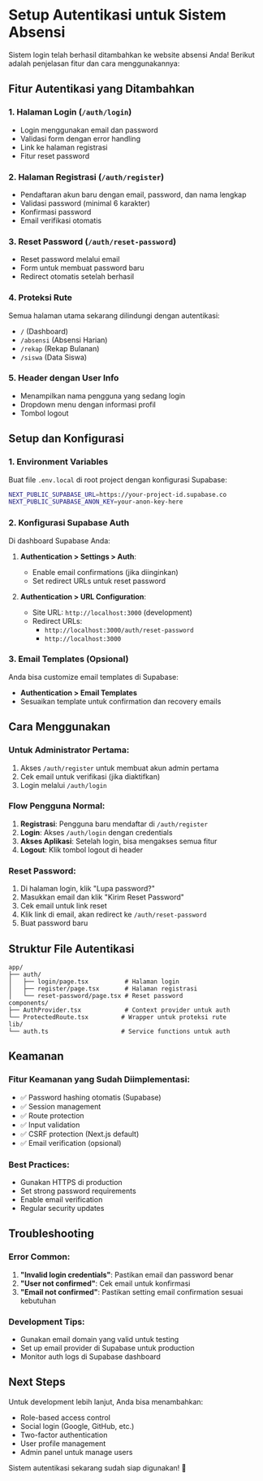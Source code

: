 # Setup Autentikasi untuk Sistem Absensi

Sistem login telah berhasil ditambahkan ke website absensi Anda! Berikut adalah penjelasan fitur dan cara menggunakannya:

## Fitur Autentikasi yang Ditambahkan

### 1. **Halaman Login** (`/auth/login`)
- Login menggunakan email dan password
- Validasi form dengan error handling
- Link ke halaman registrasi
- Fitur reset password

### 2. **Halaman Registrasi** (`/auth/register`)
- Pendaftaran akun baru dengan email, password, dan nama lengkap
- Validasi password (minimal 6 karakter)
- Konfirmasi password
- Email verifikasi otomatis

### 3. **Reset Password** (`/auth/reset-password`)
- Reset password melalui email
- Form untuk membuat password baru
- Redirect otomatis setelah berhasil

### 4. **Proteksi Rute**
Semua halaman utama sekarang dilindungi dengan autentikasi:
- `/` (Dashboard)
- `/absensi` (Absensi Harian)
- `/rekap` (Rekap Bulanan)
- `/siswa` (Data Siswa)

### 5. **Header dengan User Info**
- Menampilkan nama pengguna yang sedang login
- Dropdown menu dengan informasi profil
- Tombol logout

## Setup dan Konfigurasi

### 1. Environment Variables
Buat file `.env.local` di root project dengan konfigurasi Supabase:

```bash
NEXT_PUBLIC_SUPABASE_URL=https://your-project-id.supabase.co
NEXT_PUBLIC_SUPABASE_ANON_KEY=your-anon-key-here
```

### 2. Konfigurasi Supabase Auth
Di dashboard Supabase Anda:

1. **Authentication > Settings > Auth**:
   - Enable email confirmations (jika diinginkan)
   - Set redirect URLs untuk reset password

2. **Authentication > URL Configuration**:
   - Site URL: `http://localhost:3000` (development)
   - Redirect URLs: 
     - `http://localhost:3000/auth/reset-password`
     - `http://localhost:3000`

### 3. Email Templates (Opsional)
Anda bisa customize email templates di Supabase:
- **Authentication > Email Templates**
- Sesuaikan template untuk confirmation dan recovery emails

## Cara Menggunakan

### Untuk Administrator Pertama:
1. Akses `/auth/register` untuk membuat akun admin pertama
2. Cek email untuk verifikasi (jika diaktifkan)
3. Login melalui `/auth/login`

### Flow Pengguna Normal:
1. **Registrasi**: Pengguna baru mendaftar di `/auth/register`
2. **Login**: Akses `/auth/login` dengan credentials
3. **Akses Aplikasi**: Setelah login, bisa mengakses semua fitur
4. **Logout**: Klik tombol logout di header

### Reset Password:
1. Di halaman login, klik "Lupa password?"
2. Masukkan email dan klik "Kirim Reset Password"
3. Cek email untuk link reset
4. Klik link di email, akan redirect ke `/auth/reset-password`
5. Buat password baru

## Struktur File Autentikasi

```
app/
├── auth/
│   ├── login/page.tsx          # Halaman login
│   ├── register/page.tsx       # Halaman registrasi
│   └── reset-password/page.tsx # Reset password
components/
├── AuthProvider.tsx            # Context provider untuk auth
└── ProtectedRoute.tsx         # Wrapper untuk proteksi rute
lib/
└── auth.ts                    # Service functions untuk auth
```

## Keamanan

### Fitur Keamanan yang Sudah Diimplementasi:
- ✅ Password hashing otomatis (Supabase)
- ✅ Session management
- ✅ Route protection
- ✅ Input validation
- ✅ CSRF protection (Next.js default)
- ✅ Email verification (opsional)

### Best Practices:
- Gunakan HTTPS di production
- Set strong password requirements
- Enable email verification
- Regular security updates

## Troubleshooting

### Error Common:
1. **"Invalid login credentials"**: Pastikan email dan password benar
2. **"User not confirmed"**: Cek email untuk konfirmasi
3. **"Email not confirmed"**: Pastikan setting email confirmation sesuai kebutuhan

### Development Tips:
- Gunakan email domain yang valid untuk testing
- Set up email provider di Supabase untuk production
- Monitor auth logs di Supabase dashboard

## Next Steps

Untuk development lebih lanjut, Anda bisa menambahkan:
- Role-based access control
- Social login (Google, GitHub, etc.)
- Two-factor authentication
- User profile management
- Admin panel untuk manage users

Sistem autentikasi sekarang sudah siap digunakan! 🚀
